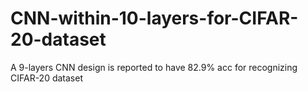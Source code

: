 # CNN-within-10-layers-for-CIFAR-20-dataset

A 9-layers CNN design is reported to have 82.9% acc for recognizing CIFAR-20 dataset
